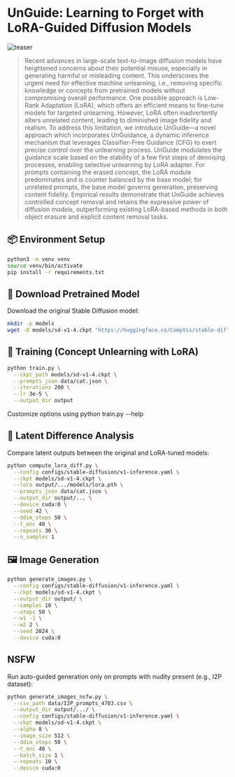 # UnGuide: Learning to Forget with LoRA-Guided Diffusion Models

![teaser](assets/teaser.jpg)

> Recent advances in large-scale text-to-image diffusion models have heightened concerns about their potential misuse, especially in generating harmful or misleading content. This underscores the urgent need for effective machine unlearning, i.e., removing specific knowledge or concepts from pretrained models without compromising overall performance. One possible approach is Low-Rank Adaptation (LoRA), which offers an efficient means to fine-tune models for targeted unlearning. However, LoRA often inadvertently alters unrelated content, leading to diminished image fidelity and realism. To address this limitation, we introduce UnGuide—a novel approach which incorporates UnGuidance, a dynamic inference mechanism that leverages Classifier-Free Guidance (CFG) to
exert precise control over the unlearning process. UnGuide modulates the guidance scale based on the stability of a few first steps of denoising processes, enabling selective unlearning by LoRA adapter. For prompts containing the erased concept, the LoRA module predominates and is counter balanced by the base model; for unrelated prompts, the base model governs generation, preserving content fidelity. Empirical results demonstrate that UnGuide achieves controlled concept
removal and retains the expressive power of diffusion models, outperforming existing LoRA-based methods in both object erasure and explicit content removal tasks.



## 📦 Environment Setup
```bash
python3 -m venv venv
source venv/bin/activate
pip install -r requirements.txt
```

## 🧠 Download Pretrained Model
Download the original Stable Diffusion model:
```bash
mkdir -p models
wget -O models/sd-v1-4.ckpt "https://huggingface.co/CompVis/stable-diffusion-v-1-4-original/resolve/main/sd-v1-4.ckpt?download=true"
```

## 🚀 Training (Concept Unlearning with LoRA)
```bash
python train.py \
  --ckpt_path models/sd-v1-4.ckpt \
  --prompts_json data/cat.json \
  --iterations 200 \
  --lr 3e-5 \
  --output_dir output
```
Customize options using python train.py --help

## 🧪 Latent Difference Analysis
Compare latent outputs between the original and LoRA-tuned models:

```bash
python compute_lora_diff.py \
  --config configs/stable-diffusion/v1-inference.yaml \
  --ckpt models/sd-v1-4.ckpt \
  --lora output/.../models/lora.pth \
  --prompts_json data/cat.json \
  --output_dir output/... \
  --device cuda:0 \
  --seed 42 \
  --ddim_steps 50 \
  --t_enc 40 \
  --repeats 30 \
  --n_samples 1
```

## 🖼️ Image Generation

```bash
python generate_images.py \
  --config configs/stable-diffusion/v1-inference.yaml \
  --ckpt models/sd-v1-4.ckpt \
  --output_dir output/ \
  --samples 10 \
  --steps 50 \
  --w1 -1 \
  --w2 2 \
  --seed 2024 \
  --device cuda:0
```

## NSFW
Run auto-guided generation only on prompts with nudity present (e.g., I2P dataset):

```bash
python generate_images_nsfw.py \
  --csv_path data/I2P_prompts_4703.csv \
  --output_dir output/.../ \
  --config configs/stable-diffusion/v1-inference.yaml \
  --ckpt models/sd-v1-4.ckpt \
  --alpha 8 \
  --image_size 512 \
  --ddim_steps 50 \
  --t_enc 40 \
  --batch_size 1 \
  --repeats 10 \
  --device cuda:0
```